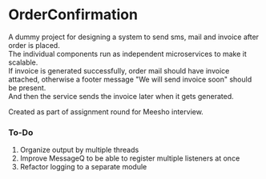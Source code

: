 # OrderConfirmation

A dummy project for designing a system to send sms, mail and invoice after order is placed.  
The individual components run as independent microservices to make it scalable.  
If invoice is generated successfully, order mail should have invoice attached, otherwise a footer message "We will send invoice soon" should be present.  
And then the service sends the invoice later when it gets generated.

Created as part of assignment round for Meesho interview.


### To-Do

1. Organize output by multiple threads
2. Improve MessageQ to be able to register multiple listeners at once
3. Refactor logging to a separate module